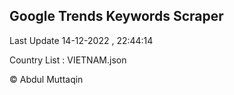 

## Google Trends Keywords Scraper 
 
Last Update 14-12-2022 , 22:44:14

Country List :
VIETNAM.json



© Abdul Muttaqin 

